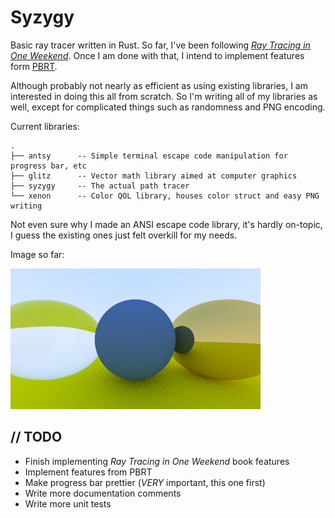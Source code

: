 # Syzygy

Basic ray tracer written in Rust. So far, I've been following [_Ray Tracing in One Weekend_](https://raytracing.github.io/books/RayTracingInOneWeekend.html). Once I am done with that, I intend to implement features form [PBRT](https://pbrt.org/).

Although probably not nearly as efficient as using existing libraries, I am interested in doing this all from scratch. So I'm writing all of my libraries as well, except for complicated things such as randomness and PNG encoding.

Current libraries:
```
.
├── antsy      -- Simple terminal escape code manipulation for progress bar, etc
├── glitz      -- Vector math library aimed at computer graphics
├── syzygy     -- The actual path tracer
└── xenon      -- Color QOL library, houses color struct and easy PNG writing
```
Not even sure why I made an ANSI escape code library, it's hardly on-topic, I guess the existing ones just felt overkill for my needs.

Image so far:

![Image so far](syzygy/out.png)

## // TODO
- Finish implementing _Ray Tracing in One Weekend_ book features
- Implement features from PBRT
- Make progress bar prettier (*VERY* important, this one first)
- Write more documentation comments
- Write more unit tests

